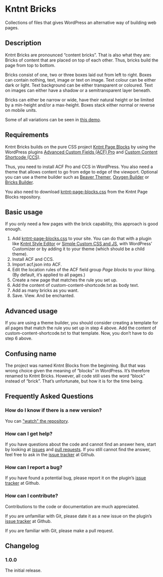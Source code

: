 # Kntnt Bricks

Collections of files that gives WordPress an alternative way of building web pages.

## Description

Kntnt Bricks are pronounced “content bricks”. That is also what they are: Bricks of content that are placed on top of each other. Thus, bricks build the page from top to bottom.

Bricks consist of one, two or three boxes laid out from left to right. Boxes can contain nothing, text, image or text on image. Text colour can be either dark or light. Text background can be either transparent or coloured. Text on images can either have a shadow or a semitransparent layer beneath.

Bricks can either be narrow or wide, have their natural height or be limited by a min-height and/or a max-height. Boxes stack either normal or reverse on mobile units.

Some of all variations can be seen in [this demo](https://codepen.io/tbarregren/pen/bGgaNzm).

## Requirements

Kntnt Bricks builds on the pure CSS project [Kntnt Page Blocks](https://github.com/Kntnt/kntnt-page-blocks) by using the WordPress plugins [Advanced Custom Fields (ACF) Pro](https://www.advancedcustomfields.com/pro/) and [Custom Content Shortcode (CCS)](https://wordpress.org/plugins/custom-content-shortcode/).

Thus, you need to install ACF Pro and CCS in WordPress. You also need a theme that allows content to go from edge to edge of the viewport. Optional you can use a theme builder such as [Beaver Themer](https://www.wpbeaverbuilder.com/beaver-themer/), [Oxygen Builder](https://oxygenbuilder.com/) or [Bricks Builder](https://bricksbuilder.io/).

You also need to download [kntnt-page-blocks.css](https://github.com/Kntnt/kntnt-page-blocks/blob/main/kntnt-page-blocks.css) from the Kntnt Page Blocks repository.

## Basic usage

If you only need a few pages with the brick capability, this approach is good enough.

1. Add [kntnt-page-blocks.css](https://github.com/Kntnt/kntnt-page-blocks/blob/main/kntnt-page-blocks.css) to your site. You can do that with a plugin like [Kntnt Style Editor](https://github.com/Kntnt/kntnt-style-editor) or [Simple Custom CSS and JS](https://wordpress.org/plugins/custom-css-js/), with WordPress’ Customizer or by adding it to your theme (which should be a child theme).
2. Install ACF and CCS.
3. Import acf.json into ACF.
4. Edit the location rules of the ACF field group *Page blocks* to your liking. (By default, it’s applied to all pages.)
5. Create a new page that matches the rule you set up.
6. Add the content of custom-content-shortcode.txt as body text.
7. Add as many bricks as you want.
8. Save. View. And be enchanted.

## Advanced usage

If you are using a theme builder, you should consider creating a template for all pages that match the rule you set up in step 4 above. Add the content of custom-content-shortcode.txt to that template. Now, you don’t have to do step 6 above.

## Confusing name

The project was named Kntnt Blocks from the beginning. But that was wrong choice given the meaning of “blocks” in WordPress. It’s therefore renamed to Kntnt Bricks. However, all code still uses the word “block” instead of “brick”. That’s unfortunate, but how it is for the time being.

## Frequently Asked Questions

### How do I know if there is a new version?

You can ["watch" the repository](https://docs.github.com/en/github/managing-subscriptions-and-notifications-on-github/about-notifications#notifications-and-subscriptions).

### How can I get help?

If you have questions about the code and cannot find an answer here, start by looking at [issues](https://github.com/kntnt/kntnt-page-blocks/issues) and [pull requests](https://github.com/kntnt/kntnt-page-blocks/pulls). If you still cannot find the answer, feel free to ask in the [issue tracker](https://github.com/kntnt/kntnt-page-blocks/issues) at Github.

### How can I report a bug?

If you have found a potential bug, please report it on the plugin’s [issue tracker](https://github.com/kntnt/kntnt-page-blocks/issues) at Github.

### How can I contribute?

Contributions to the code or documentation are much appreciated.

If you are unfamiliar with Git, please date it as a new issue on the plugin’s [issue tracker](https://github.com/kntnt/kntnt-page-blocks/issues) at Github.

If you are familiar with Git, please make a pull request.

## Changelog

### 1.0.0

The initial release.
